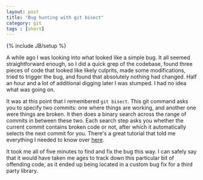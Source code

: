 ```yaml
---
layout: post
title: "Bug hunting with git bisect"
category: git
tags : [short]
---
```

{% include JB/setup %}

A while ago I was looking into what looked like a simple bug. It all seemed straightforward enough, so I did a quick grep of the codebase, found three pieces of code that looked like likely culprits, made some modifications, tried to trigger the bug, and found that absolutely nothing had changed. Half an hour and a lot of additional digging later I was stumped. I had no idea what was going on.

It was at this point that I remembered `git bisect`. This git command asks you to specify two commits: one where things are working, and another one were things are broken. It then does a binary search across the range of commits in between these two. Each search step asks you whether the current commit contains broken code or not, after which it automatically selects the next commit for you. There's a great tutorial that told me everything I needed to know over [here](http://webchick.net/node/99).

It took me all of five minutes to find and fix the bug this way. I can safely say that it would have taken me ages to track down this particular bit of offending code, as it ended up being located in a custom bug fix for a third party library.
